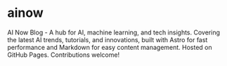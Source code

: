 # ainow
AI Now Blog - A hub for AI, machine learning, and tech insights. Covering the latest AI trends, tutorials, and innovations, built with Astro for fast performance and Markdown for easy content management. Hosted on GitHub Pages. Contributions welcome!
